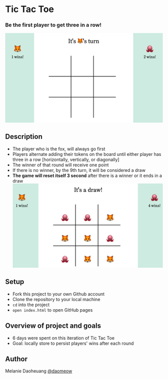 # Tic Tac Toe
### Be the first player to get three in a row!
![tic-tac-toe1](./assets/tic-tac-toe1.png)

## Description
- The player who is the fox, will always go first
- Players alternate adding their tokens on the board until either player has three in a row [horizontally, vertically, or diagonally]
- The winner of that round will receive one point
- If there is no winner, by the 9th turn, it will be considered a draw
- **The game will reset itself 3 second** after there is a winner or it ends in a draw
![tic-tac-toe2](./assets/tic-tac-toe2.png)

## Setup
- Fork this project to your own Github account
- Clone the repository to your local machine
- `cd` into the project
- `open index.html` to open GitHub pages

## Overview of project and goals
- 6 days were spent on this iteration of Tic Tac Toe
- Goal: locally store to persist players' wins after each round 

## Author
Melanie Daoheuang [@daomeow](https://github.com/daomeow)
